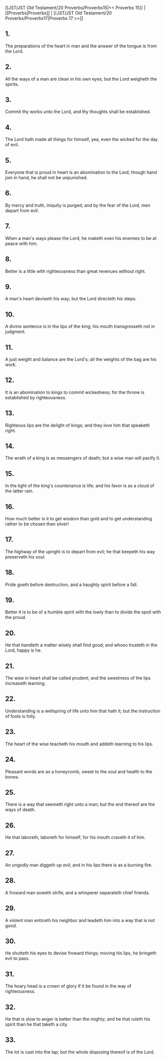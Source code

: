 [[JST/JST Old Testament/20 Proverbs/Proverbs15|<< Proverbs 15]] | [[Proverbs|Proverbs]] | [[JST/JST Old Testament/20 Proverbs/Proverbs17|Proverbs 17 >>]]
## 1.
The preparations of the heart in man and the answer of the tongue is from the Lord.
## 2.
All the ways of a man are clean in his own eyes; but the Lord weigheth the spirits.
## 3.
Commit thy works unto the Lord, and thy thoughts shall be established.
## 4.
The Lord hath made all things for himself, yea, even the wicked for the day of evil.
## 5.
Everyone that is proud in heart is an abomination to the Lord; though hand join in hand, he shall not be unpunished.
## 6.
By mercy and truth, iniquity is purged; and by the fear of the Lord, men depart from evil.
## 7.
When a man\'s ways please the Lord, he maketh even his enemies to be at peace with him.
## 8.
Better is a little with righteousness than great revenues without right.
## 9.
A man\'s heart deviseth his way; but the Lord directeth his steps.
## 10.
A divine sentence is in the lips of the king; his mouth transgresseth not in judgment.
## 11.
A just weight and balance are the Lord\'s; all the weights of the bag are his work.
## 12.
It is an abomination to kings to commit wickedness; for the throne is established by righteousness.
## 13.
Righteous lips are the delight of kings; and they love him that speaketh right.
## 14.
The wrath of a king is as messengers of death; but a wise man will pacify it.
## 15.
In the light of the king\'s countenance is life; and his favor is as a cloud of the latter rain.
## 16.
How much better is it to get wisdom than gold and to get understanding rather to be chosen than silver!
## 17.
The highway of the upright is to depart from evil; he that keepeth his way preserveth his soul.
## 18.
Pride goeth before destruction, and a haughty spirit before a fall.
## 19.
Better it is to be of a humble spirit with the lowly than to divide the spoil with the proud.
## 20.
He that handleth a matter wisely shall find good; and whoso trusteth in the Lord, happy is he.
## 21.
The wise in heart shall be called prudent; and the sweetness of the lips increaseth learning.
## 22.
Understanding is a wellspring of life unto him that hath it; but the instruction of fools is folly.
## 23.
The heart of the wise teacheth his mouth and addeth learning to his lips.
## 24.
Pleasant words are as a honeycomb, sweet to the soul and health to the bones.
## 25.
There is a way that seemeth right unto a man; but the end thereof are the ways of death.
## 26.
He that laboreth, laboreth for himself; for his mouth craveth it of him.
## 27.
An ungodly man diggeth up evil; and in his lips there is as a burning fire.
## 28.
A froward man soweth strife; and a whisperer separateth chief friends.
## 29.
A violent man enticeth his neighbor and leadeth him into a way that is not good.
## 30.
He shutteth his eyes to devise froward things; moving his lips, he bringeth evil to pass.
## 31.
The hoary head is a crown of glory if it be found in the way of righteousness.
## 32.
He that is slow to anger is better than the mighty; and he that ruleth his spirit than he that taketh a city.
## 33.
The lot is cast into the lap; but the whole disposing thereof is of the Lord.

